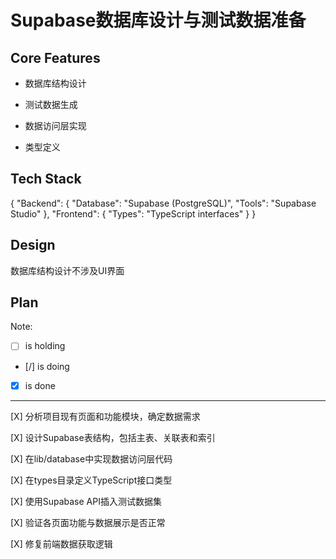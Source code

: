 # Supabase数据库设计与测试数据准备

## Core Features

- 数据库结构设计

- 测试数据生成

- 数据访问层实现

- 类型定义

## Tech Stack

{
  "Backend": {
    "Database": "Supabase (PostgreSQL)",
    "Tools": "Supabase Studio"
  },
  "Frontend": {
    "Types": "TypeScript interfaces"
  }
}

## Design

数据库结构设计不涉及UI界面

## Plan

Note: 

- [ ] is holding
- [/] is doing
- [X] is done

---

[X] 分析项目现有页面和功能模块，确定数据需求

[X] 设计Supabase表结构，包括主表、关联表和索引

[X] 在lib/database中实现数据访问层代码

[X] 在types目录定义TypeScript接口类型

[X] 使用Supabase API插入测试数据集

[X] 验证各页面功能与数据展示是否正常

[X] 修复前端数据获取逻辑
